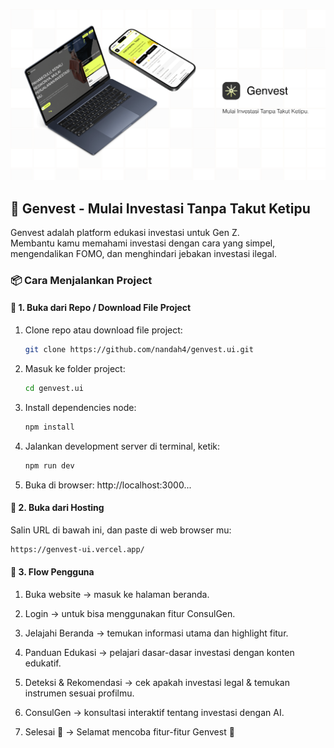 ![Preview Genvest](public/image.png)

<h2> 🚀 Genvest - Mulai Investasi Tanpa Takut Ketipu </h2>

Genvest adalah platform edukasi investasi untuk Gen Z.  
Membantu kamu memahami investasi dengan cara yang simpel, mengendalikan FOMO, dan menghindari jebakan investasi ilegal.

<h3>📦 Cara Menjalankan Project </h3>

<h4> 🤔 1. Buka dari Repo / Download File Project </h4>

1. Clone repo atau download file project:

   ```bash
   git clone https://github.com/nandah4/genvest.ui.git

   ```

2. Masuk ke folder project:

   ```bash
   cd genvest.ui

   ```

3. Install dependencies node:

   ```bash
   npm install

   ```

4. Jalankan development server di terminal, ketik:

   ```bash
   npm run dev

   ```

5. Buka di browser:
   http://localhost:3000...

<h4> 🤔 2. Buka dari Hosting </h4>
Salin URL di bawah ini, dan paste di web browser mu:

   ```bash
   https://genvest-ui.vercel.app/

   ```

<h4> 🤔 3. Flow Pengguna </h4>

1. Buka website → masuk ke halaman beranda.

2. Login → untuk bisa menggunakan fitur ConsulGen.

3. Jelajahi Beranda → temukan informasi utama dan highlight fitur.

4. Panduan Edukasi → pelajari dasar-dasar investasi dengan konten edukatif.

5. Deteksi & Rekomendasi → cek apakah investasi legal & temukan instrumen sesuai profilmu.

6. ConsulGen → konsultasi interaktif tentang investasi dengan AI.

7. Selesai 🎉 → Selamat mencoba fitur-fitur Genvest 🚀

